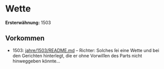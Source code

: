 # Wette

**Ersterwähnung:** 1503

## Vorkommen
- 1503: [jahre/1503/README.md](../jahre/1503/README.md) – Richter:
Solches ſei eine Wette und bei den Gerichten hinterlegt,
die er ohne Vorwiſſen des Parts nicht hinweggeben könnte...
